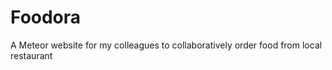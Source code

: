 Foodora
=======

A Meteor website for my colleagues to collaboratively order food from local restaurant